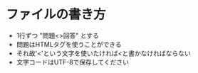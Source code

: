 # ファイルの書き方 #
* 1行ずつ "問題<>回答" とする
* 問題はHTMLタグを使うことができる
* それ故'<'という文字を使いたければ&lt;と書かなければならない
* 文字コードはUTF-8で保存してください
